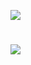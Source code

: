 ![](https://ausgis.github.io/logo/lab_logo.png)

# <img src="https://github.com/ausgis/.github/blob/main/bg_with_text.gif"/>

